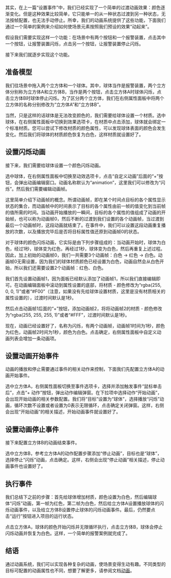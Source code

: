 其实，在上一篇“设置事件”中，我们已经实现了一个简单的过渡动画效果：颜色逐渐变化。但是这种效果比较简单，它只能单一的从一种状态过渡到另一种状态，无法按帧配置，也无法手动停止。所幸，我们的动画系统提供了这些功能，下面我们通过一个简单的案例来介绍如何使场景元素按照我们预设的效果“动起来”。

假设我们需要实现这样一个功能：在场景中有两个按钮和一个报警装置，点击其中一个按钮，让报警装置闪烁，点击另一个按钮，让报警装置停止闪烁。

接下来我们就逐步实现这个功能。
## 准备模型
我们往场景中拖入两个立方体和一个球体。其中，球体当作是报警装置，两个立方体分别称为立方体A和立方体B，当作是两个按钮，点击立方体A时球体闪烁，点击立方体B时球体停止闪烁。为了区分两个立方体，我们在右侧属性面板中将两个立方体的名称分别修改为“立方体A”和“立方体B”。

当然，只是这样的话球体是无法改变颜色的，我们需要给球体设置一个材质。选中球体，在右侧属性面板中切换到效果选项卡，在材质中点击添加，球体就会绑定一个标准材质。您可以尝试下修改材质的颜色属性，可以发现球体表面的颜色会发生变化。然后我们将球体的材质颜色恢复为白色，这样材质就设置好了。
## 设置闪烁动画
接下来，我们需要给球体设置一个颜色闪烁动画。

选中球体，在右侧属性面板中切换至动效选项卡，点击“自定义动画”后面的“+”按钮，会弹出动画编辑窗口。动画名称默认为“animation”，这里我们可以修改为“闪烁”。然后我们需要编辑动画帧。

这里简单介绍下动画帧的概念。所谓动画帧，即在某个时间点目标的各个属性显示状态的集合，而动画帧中的时间表示了目标的各个属性由前一帧的值变化到当前帧的值所需的时间。当动画开始播放的一瞬间，目标的各个属性的值组成了动画的开始帧，也可以称为动画帧0，然后不断的过渡到我们设置的各个动画帧，当过渡到最后一个动画帧时，这段动画就结束了。在事件中，我们可以设置这段动画重复播放的次数，以及播放完毕后是否将目标属性值还原到动画帧0的状态。

对于球体的颜色闪烁动画，它实际是由下列步骤组成的：当动画开始时，球体为白色，经过1秒，球体变为红色，再经过1秒，球体变为白色，然后再重复上述过程。因此，加上初始的动画帧0，我们一共需要3个动画帧：白色 -> 红色 -> 白色。动画帧0无需设置，因为我们的球体材质颜色已经设置为白色，动画自然会从白色开始，所以我们还需要设置2个动画帧：红色、白色。

我们首先设置动画帧1，因为面板已经默认添加了动画帧1，所以我们直接编辑即可。在动画编辑面板中滚动到属性设置的底部，将材质 - 颜色修改为“rgba(255, 0, 0, 1)”或者“#F00”（注意，如果没有先给球体设置材质，这里是没有材质相关的属性设置的），过渡时间默认是1秒。

然后点击动画帧1后面的“+”按钮，添加动画帧2，将将动画帧2的材质 - 颜色修改为“rgba(255, 255, 255, 1)”或者“#FFF”，过渡时间默认是1秒。

现在，动画已经设置好了，名称为闪烁，有两个动画帧，动画帧1时间为1秒，颜色为红色，动画帧2时间为1秒，颜色为白色。点击确定，右侧属性面板中自定义动画列表会增加一条动画项。
## 设置动画开始事件
动画的播放和停止需要通过事件的相关动作来控制，下面我们先配置立方体A的动画开始事件。

选中立方体A，右侧属性面板切换至事件选项卡，选择并添加触发事件“鼠标单击后”，点击“+ 动作”按钮，弹出动作编辑弹窗。在下拉项中选择动作“开始动画”，会出现开始动画的相关参数配置。我们将“目标”设置为“球体”，选择播放“闪烁”动画，循环次数不设置或者设置为0表示无限循环，点击确定关闭弹窗。这样，右侧会出现“开始动画”的相关描述，开始动画事件就设置好了。
## 设置动画停止事件
接下来配置立方体B的动画结束事件。

选中立方体B，参考立方体A的动作配置步骤添加“停止动画”，目标也是“球体”，选择停止“闪烁”动画，点击确定。这样，右侧会出现“停止动画”相关描述，停止动画事件也设置好了。
## 执行事件
我们总结下之前的步骤：首先给球体增加材质，颜色设置为白色，然后编辑球体“闪烁”动画，第一帧为红色，第二帧为白色，然后给立方体A设置播放球体的闪烁动画事件，以及给立方体B设置停止球体的闪烁动画事件。最后，仍然要点击“运行”按钮进入项目的运行状态。

点击立方体A，球体的颜色开始闪烁并无限循环执行，点击立方体B，球体会停止闪烁动画并恢复为白色。这样，一个简单的报警案例就完成了。
## 结语
通过动画系统，我们可以实现各种复杂的动画，使场景变得生动有趣。不同类型的目标可配置的动画属性也不同，想要了解更多，请参阅文档[动画](https://www.yuque.com/u479944/afy6zg/ardrxwzn3dz16yel)。
